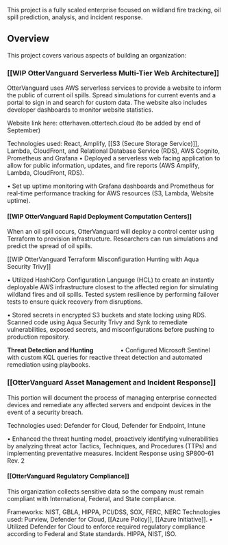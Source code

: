 This project is a fully scaled enterprise focused on wildland fire tracking, oil spill prediction, analysis, and incident response.
## Overview
This project covers various aspects of building an organization:
### [[WIP OtterVanguard Serverless Multi-Tier Web Architecture]]
OtterVanguard uses AWS serverless services to provide a website to inform the public of current oil spills. Spread simulations for current events and a portal to sign in and search for custom data. The website also includes developer dashboards to monitor website statistics.

Website link here: otterhaven.ottertech.cloud (to be added by end of September)

Technologies used: React, Amplify, [[S3 (Secure Storage Service)]], Lambda, CloudFront, and Relational Database Service (RDS), AWS Cognito, Prometheus and Grafana
• Deployed a serverless web facing application to allow for public information, updates, and fire reports (AWS Amplify, Lambda, CloudFront, RDS).

• Set up uptime monitoring with Grafana dashboards and Prometheus for real-time performance tracking for AWS resources (S3, Lambda, Website uptime).
#### [[WIP OtterVanguard Rapid Deployment Computation Centers]]
When an oil spill occurs, OtterVanguard will deploy a control center using Terraform to provision infrastructure. Researchers can run simulations and predict the spread of oil spills.

[[WIP OtterVanguard Terraform Misconfiguration Hunting with Aqua Security Trivy]]

• Utilized HashiCorp Configuration Language (HCL) to create an instantly deployable AWS infrastructure closest to the affected region for simulating wildland fires and oil spills. Tested system resilience by performing failover tests to ensure quick recovery from disruptions.

• Stored secrets in encrypted S3 buckets and state locking using RDS. Scanned code using Aqua Security Trivy and Synk to remediate vulnerabilities, exposed secrets, and misconfigurations before pushing to production repository.

**Threat Detection and Hunting**                
• Configured Microsoft Sentinel with custom KQL queries for reactive threat detection and automated remediation using playbooks.

### [[OtterVanguard Asset Management and Incident Response]]
This portion will document the process of managing enterprise connected devices and remediate any affected servers and endpoint devices in the event of a security breach. 

Technologies used: Defender for Cloud, Defender for Endpoint, Intune

• Enhanced the threat hunting model, proactively identifying vulnerabilities by analyzing threat actor Tactics, Techniques, and Procedures (TTPs) and implementing preventative measures.
Incident Response using SP800-61 Rev. 2
#### [[OtterVanguard Regulatory Compliance]]
This organization collects sensitive data so the company must remain compliant with International, Federal, and State compliance. 

Frameworks: NIST, GBLA, HIPPA, PCI/DSS, SOX, FERC, NERC
Technologies used: Purview, Defender for Cloud, [[Azure Policy]], [[Azure Initiative]]. 
• Utilized Defender for Cloud to enforce required regulatory compliance according to Federal and State standards. HIPPA, NIST, ISO.
